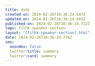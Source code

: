 ```yaml
---
title: dsds
created-on: 2024-02-26T10:36:24.647Z
updated-on: 2024-02-26T10:36:24.683Z
published-on: 2024-02-26T10:36:24.712Z
tags: filhk-speaker-section
layout: "[filhk-speaker-section].html"
date: 2024-02-26T10:36:24.736Z
seo:
  noindex: false
  twitter:title: summary
  twitter:card: summary
---
```

